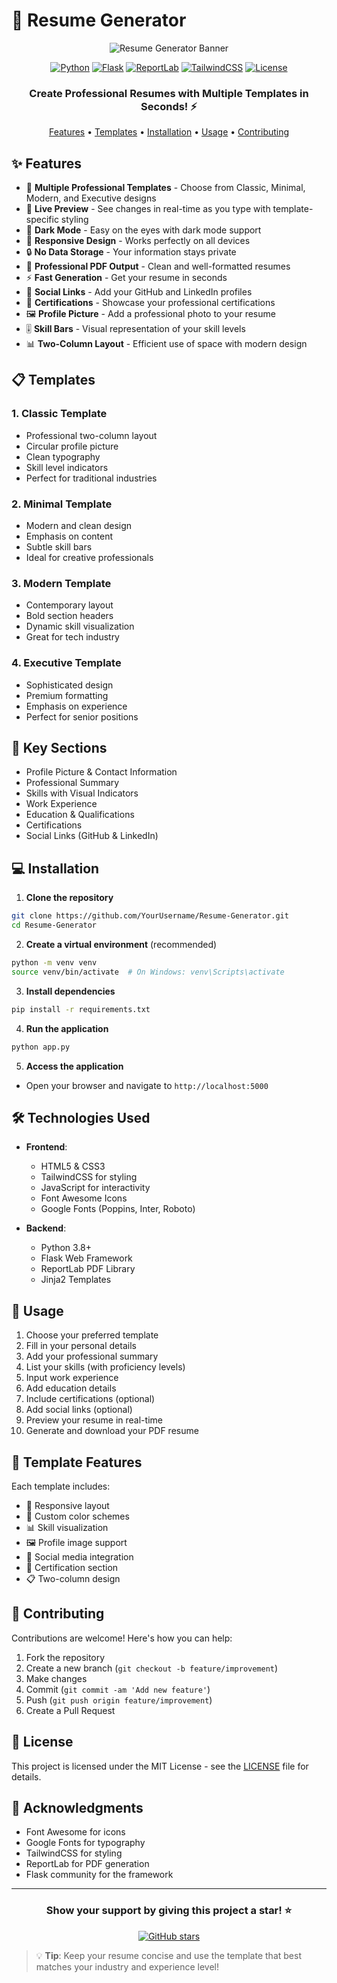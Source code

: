 # 🚀 Resume Generator

<div align="center">

![Resume Generator Banner](https://user-images.githubusercontent.com/74038190/238353480-219bcc70-f5dc-466b-9a60-29653d8e8433.gif)

[![Python](https://img.shields.io/badge/Python-3.8+-3776AB?style=for-the-badge&logo=python&logoColor=white)](https://www.python.org/)
[![Flask](https://img.shields.io/badge/Flask-2.0+-000000?style=for-the-badge&logo=flask&logoColor=white)](https://flask.palletsprojects.com/)
[![ReportLab](https://img.shields.io/badge/ReportLab-4.0+-3776AB?style=for-the-badge)](https://www.reportlab.com/)
[![TailwindCSS](https://img.shields.io/badge/Tailwind_CSS-38B2AC?style=for-the-badge&logo=tailwind-css&logoColor=white)](https://tailwindcss.com/)
[![License](https://img.shields.io/badge/License-MIT-green.svg?style=for-the-badge)](LICENSE)

### Create Professional Resumes with Multiple Templates in Seconds! ⚡

<p align="center">
  <a href="#features">Features</a> •
  <a href="#templates">Templates</a> •
  <a href="#installation">Installation</a> •
  <a href="#usage">Usage</a> •
  <a href="#contributing">Contributing</a>
</p>

</div>

## ✨ Features

- 📝 **Multiple Professional Templates** - Choose from Classic, Minimal, Modern, and Executive designs
- 🎨 **Live Preview** - See changes in real-time as you type with template-specific styling
- 🌙 **Dark Mode** - Easy on the eyes with dark mode support
- 📱 **Responsive Design** - Works perfectly on all devices
- 🔒 **No Data Storage** - Your information stays private
- 📄 **Professional PDF Output** - Clean and well-formatted resumes
- ⚡ **Fast Generation** - Get your resume in seconds
- 🎯 **Social Links** - Add your GitHub and LinkedIn profiles
- 📜 **Certifications** - Showcase your professional certifications
- 🖼️ **Profile Picture** - Add a professional photo to your resume
- 🎚️ **Skill Bars** - Visual representation of your skill levels
- 📊 **Two-Column Layout** - Efficient use of space with modern design

## 📋 Templates

### 1. Classic Template
- Professional two-column layout
- Circular profile picture
- Clean typography
- Skill level indicators
- Perfect for traditional industries

### 2. Minimal Template
- Modern and clean design
- Emphasis on content
- Subtle skill bars
- Ideal for creative professionals

### 3. Modern Template
- Contemporary layout
- Bold section headers
- Dynamic skill visualization
- Great for tech industry

### 4. Executive Template
- Sophisticated design
- Premium formatting
- Emphasis on experience
- Perfect for senior positions

## 🎯 Key Sections

- Profile Picture & Contact Information
- Professional Summary
- Skills with Visual Indicators
- Work Experience
- Education & Qualifications
- Certifications
- Social Links (GitHub & LinkedIn)

## 💻 Installation

1. **Clone the repository**
```bash
git clone https://github.com/YourUsername/Resume-Generator.git
cd Resume-Generator
```

2. **Create a virtual environment** (recommended)
```bash
python -m venv venv
source venv/bin/activate  # On Windows: venv\Scripts\activate
```

3. **Install dependencies**
```bash
pip install -r requirements.txt
```

4. **Run the application**
```bash
python app.py
```

5. **Access the application**
- Open your browser and navigate to `http://localhost:5000`

## 🛠️ Technologies Used

- **Frontend**:
  - HTML5 & CSS3
  - TailwindCSS for styling
  - JavaScript for interactivity
  - Font Awesome Icons
  - Google Fonts (Poppins, Inter, Roboto)

- **Backend**:
  - Python 3.8+
  - Flask Web Framework
  - ReportLab PDF Library
  - Jinja2 Templates

## 📖 Usage

1. Choose your preferred template
2. Fill in your personal details
3. Add your professional summary
4. List your skills (with proficiency levels)
5. Input work experience
6. Add education details
7. Include certifications (optional)
8. Add social links (optional)
9. Preview your resume in real-time
10. Generate and download your PDF resume

## 🎨 Template Features

Each template includes:
- 📱 Responsive layout
- 🎨 Custom color schemes
- 📊 Skill visualization
- 🖼️ Profile image support
- 🔗 Social media integration
- 📜 Certification section
- 📋 Two-column design

## 🤝 Contributing

Contributions are welcome! Here's how you can help:

1. Fork the repository
2. Create a new branch (`git checkout -b feature/improvement`)
3. Make changes
4. Commit (`git commit -am 'Add new feature'`)
5. Push (`git push origin feature/improvement`)
6. Create a Pull Request

## 📝 License

This project is licensed under the MIT License - see the [LICENSE](LICENSE) file for details.

## 🙏 Acknowledgments

- Font Awesome for icons
- Google Fonts for typography
- TailwindCSS for styling
- ReportLab for PDF generation
- Flask community for the framework

---

<div align="center">

### Show your support by giving this project a star! ⭐

[![GitHub stars](https://img.shields.io/github/stars/YourUsername/Resume-Generator?style=social)](https://github.com/YourUsername/Resume-Generator/stargazers)

</div>

> 💡 **Tip**: Keep your resume concise and use the template that best matches your industry and experience level! 

